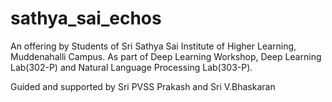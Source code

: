 # sathya_sai_echos
An offering by Students of Sri Sathya Sai Institute of Higher Learning, Muddenahalli Campus. As part of Deep Learning Workshop, Deep Learning Lab(302-P) and Natural Language Processing Lab(303-P).

Guided and supported by  Sri PVSS Prakash and Sri V.Bhaskaran


